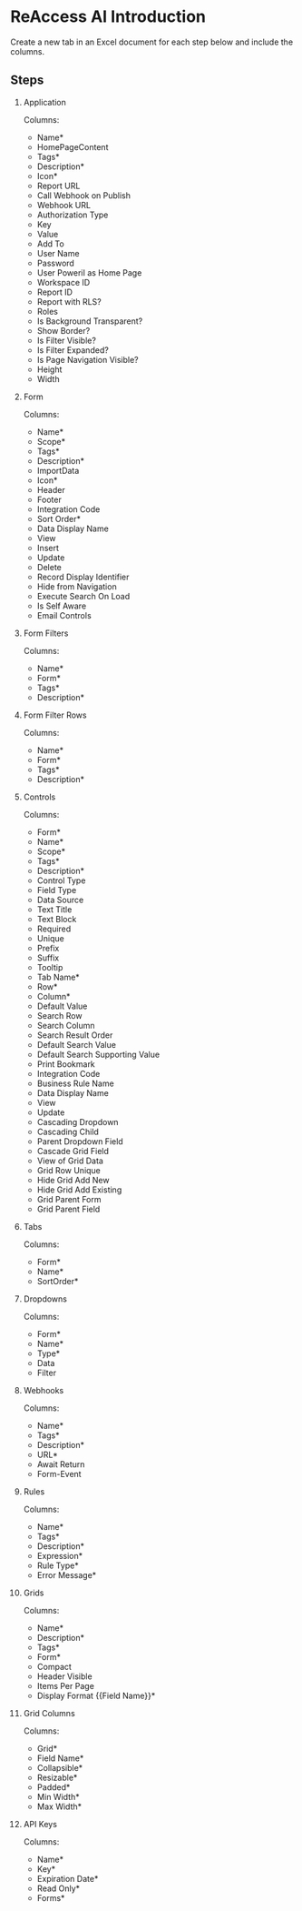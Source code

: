 # ReAccess AI Introduction

Create a new tab in an Excel document for each step below and include the columns.

## Steps

1.  Application

    Columns:
    -   Name*
    -   HomePageContent
    -   Tags*
    -   Description*
    -   Icon*
    -   Report URL
    -   Call Webhook on Publish
    -   Webhook URL
    -   Authorization Type
    -   Key
    -   Value
    -   Add To
    -   User Name
    -   Password
    -   User PoweriI as Home Page
    -   Workspace ID
    -   Report ID
    -   Report with RLS?
    -   Roles
    -   Is Background Transparent?
    -   Show Border?
    -   Is Filter Visible?
    -   Is Filter Expanded?
    -   Is Page Navigation Visible?
    -   Height
    -   Width
    


2.  Form

    Columns:
    -   Name*
    -   Scope*
    -   Tags*
    -   Description*
    -   ImportData
    -   Icon*
    -   Header
    -   Footer
    -   Integration Code
    -   Sort Order*
    -   Data Display Name
    -   View
    -   Insert
    -   Update
    -   Delete
    -   Record Display Identifier
    -   Hide from Navigation
    -   Execute Search On Load
    -   Is Self Aware
    -   Email Controls


3.  Form Filters

    Columns:
    -   Name*
    -   Form*
    -   Tags*
    -   Description*


4.  Form Filter Rows

    Columns:
    -   Name*
    -   Form*
    -   Tags*
    -   Description*


5.  Controls

    Columns:
    -   Form*
    -   Name*
    -   Scope*
    -   Tags*
    -   Description*
    -   Control Type
    -   Field Type
    -   Data Source
    -   Text Title
    -   Text Block
    -   Required
    -   Unique
    -   Prefix
    -   Suffix
    -   Tooltip
    -   Tab Name*
    -   Row*
    -   Column*
    -   Default Value
    -   Search Row
    -   Search Column
    -   Search Result Order
    -   Default Search Value
    -   Default Search Supporting Value
    -   Print Bookmark
    -   Integration Code
    -   Business Rule Name
    -   Data Display Name
    -   View
    -   Update
    -   Cascading Dropdown
    -   Cascading Child
    -   Parent Dropdown Field
    -   Cascade Grid Field
    -   View of Grid Data
    -   Grid Row Unique
    -   Hide Grid Add New
    -   Hide Grid Add Existing
    -   Grid Parent Form
    -   Grid Parent Field


6.  Tabs

    Columns:
    -   Form*
    -   Name*
    -   SortOrder*


7.  Dropdowns

    Columns:
    -   Form*
    -   Name*
    -   Type*
    -   Data
    -   Filter


8. Webhooks

    Columns:
    -   Name*
    -   Tags*
    -   Description*
    -   URL*
    -   Await Return
    -   Form-Event


9. Rules

    Columns:
    -   Name*
    -   Tags*
    -   Description*
    -   Expression*
    -   Rule Type*
    -   Error Message*


10. Grids

    Columns:
    -   Name*
    -   Description*
    -   Tags*
    -   Form*
    -   Compact
    -   Header Visible
    -   Items Per Page
    -   Display Format {{Field Name}}*


11. Grid Columns

     Columns:
    -   Grid*
    -   Field Name*
    -   Collapsible*
    -   Resizable*
    -   Padded*
    -   Min Width*
    -   Max Width*


12. API Keys

    Columns:
    -   Name*
    -   Key*
    -   Expiration Date*
    -   Read Only*
    -   Forms*